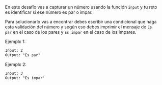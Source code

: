 En este desafío vas a capturar un número usando la función `input` y tu reto es identificar si ese número es par o impar.

Para solucionarlo vas a encontrar debes escribir una condicional que haga esta validación del número y según eso debes imprimir el mensaje de `Es par` en el caso de los pares y `Es impar` en el caso de los impares.

Ejemplo 1:

```txt
Input: 2
Output: "Es par"
```

Ejemplo 2:

```txt
Input: 3
Output: "Es impar"
```